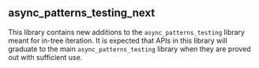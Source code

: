 ## async_patterns_testing_next

This library contains new additions to the `async_patterns_testing` library
meant for in-tree iteration. It is expected that APIs in this library will
graduate to the main `async_patterns_testing` library when they are proved out
with sufficient use.
